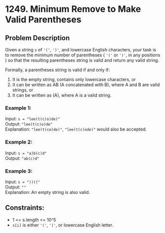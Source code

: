 # 1249. Minimum Remove to Make Valid Parentheses

## Problem Description

Given a string `s` of `'('`, `')'`, and lowercase English characters, your task is to remove the minimum number of parentheses ( `'('` or `')'`, in any positions ) so that the resulting parentheses string is valid and return any valid string.

Formally, a parentheses string is valid if and only if:

1. It is the empty string, contains only lowercase characters, or
2. It can be written as AB (A concatenated with B), where A and B are valid strings, or
3. It can be written as (A), where A is a valid string.

### Example 1:

Input: `s = "lee(t(c)o)de)"`  
Output: `"lee(t(c)o)de"`  
Explanation: `"lee(t(co)de)"`, `"lee(t(c)ode)"` would also be accepted.

### Example 2:

Input: `s = "a)b(c)d"`  
Output: `"ab(c)d"`

### Example 3:

Input: `s = "))(("`  
Output: `""`  
Explanation: An empty string is also valid.


## Constraints:

- 1 <= s.length <= 10^5
- `s[i]` is either `'('`, `')'`, or lowercase English letter.
